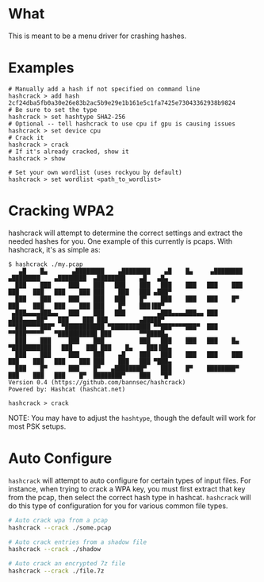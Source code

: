 # What
This is meant to be a menu driver for crashing hashes.

# Examples
```
# Manually add a hash if not specified on command line
hashcrack > add hash 2cf24dba5fb0a30e26e83b2ac5b9e29e1b161e5c1fa7425e73043362938b9824
# Be sure to set the type
hashcrack > set hashtype SHA2-256
# Optional -- tell hashcrack to use cpu if gpu is causing issues
hashcrack > set device cpu
# Crack it
hashcrack > crack
# If it's already cracked, show it
hashcrack > show

# Set your own wordlist (uses rockyou by default)
hashcrack > set wordlist <path_to_wordlist>
```

# Cracking WPA2
hashcrack will attempt to determine the correct settings and extract the
needed hashes for you. One example of this currently is pcaps. With hashcrack,
it's as simple as:

```
$ hashcrack ./my.pcap
   ▄█    █▄       ▄████████    ▄████████    ▄█    █▄     ▄████████    ▄████████    ▄████████  ▄████████    ▄█   ▄█▄
  ███    ███     ███    ███   ███    ███   ███    ███   ███    ███   ███    ███   ███    ███ ███    ███   ███ ▄███▀
  ███    ███     ███    ███   ███    █▀    ███    ███   ███    █▀    ███    ███   ███    ███ ███    █▀    ███▐██▀
 ▄███▄▄▄▄███▄▄   ███    ███   ███         ▄███▄▄▄▄███▄▄ ███         ▄███▄▄▄▄██▀   ███    ███ ███         ▄█████▀
▀▀███▀▀▀▀███▀  ▀███████████ ▀███████████ ▀▀███▀▀▀▀███▀  ███        ▀▀███▀▀▀▀▀   ▀███████████ ███        ▀▀█████▄
  ███    ███     ███    ███          ███   ███    ███   ███    █▄  ▀███████████   ███    ███ ███    █▄    ███▐██▄
  ███    ███     ███    ███    ▄█    ███   ███    ███   ███    ███   ███    ███   ███    ███ ███    ███   ███ ▀███▄
  ███    █▀      ███    █▀   ▄████████▀    ███    █▀    ████████▀    ███    ███   ███    █▀  ████████▀    ███   ▀█▀
Version 0.4 (https://github.com/bannsec/hashcrack)
Powered by: Hashcat (hashcat.net)

hashcrack > crack
```

NOTE: You may have to adjust the `hashtype`, though the default will work for
most PSK setups.

# Auto Configure

``hashcrack`` will attempt to auto configure for certain types of input files.
For instance, when trying to crack a WPA key, you must first extract that key
from the pcap, then select the correct hash type in hashcat. ``hashcrack`` will
do this type of configuration for you for various common file types.

```sh
# Auto crack wpa from a pcap
hashcrack --crack ./some.pcap

# Auto crack entries from a shadow file
hashcrack --crack ./shadow

# Auto crack an encrypted 7z file
hashcrack --crack ./file.7z
```

